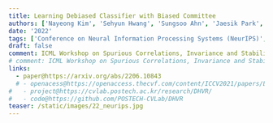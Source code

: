 ```yaml
---
title: Learning Debiased Classifier with Biased Committee
authors: ['Nayeong Kim', 'Sehyun Hwang', 'Sungsoo Ahn', 'Jaesik Park', 'Suha Kwak']
date: '2022'
tags: ['Conference on Neural Information Processing Systems (NeurIPS)', '2022']
draft: false
comment: ICML Workshop on Spurious Correlations, Invariance and Stability (SCIS) 2022
# comment: ICML Workshop on Spurious Correlations, Invariance and Stability (SCIS) 2022
links:
  - paper@https://arxiv.org/abs/2206.10843
  # - openacess@https://openaccess.thecvf.com/content/ICCV2021/papers/Lee_Deep_Hough_Voting_for_Robust_Global_Registration_ICCV_2021_paper.pdf
#   - project@https://cvlab.postech.ac.kr/research/DHVR/
#   - code@https://github.com/POSTECH-CVLab/DHVR
teaser: /static/images/22_neurips.jpg
---
```

